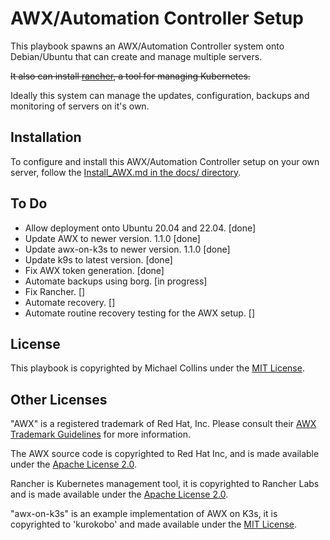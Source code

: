 # AWX/Automation Controller Setup

This playbook spawns an AWX/Automation Controller system onto Debian/Ubuntu that can create and manage multiple servers.

~~It also can install [rancher](https://www.rancher.com/), a tool for managing Kubernetes.~~

Ideally this system can manage the updates, configuration, backups and monitoring of servers on it's own. 


## Installation

To configure and install this AWX/Automation Controller setup on your own server, follow the [Install_AWX.md in the docs/ directory](docs/Install_AWX.md).


## To Do

- Allow deployment onto Ubuntu 20.04 and 22.04. [done]
- Update AWX to newer version. 1.1.0 [done]
- Update awx-on-k3s to newer version. 1.1.0 [done]
- Update k9s to latest version. [done]
- Fix AWX token generation. [done]
- Automate backups using borg. [in progress]
- Fix Rancher. []
- Automate recovery. []
- Automate routine recovery testing for the AWX setup. []


## License

This playbook is copyrighted by Michael Collins under the [MIT License](licenses/MIT_License_Michael_Collins.txt).


## Other Licenses

"AWX" is a registered trademark of Red Hat, Inc. Please consult their [AWX Trademark Guidelines](https://github.com/ansible/awx-logos/blob/master/TRADEMARKS.md) for more information.

The AWX source code is copyrighted to Red Hat Inc, and is made available under the [Apache License 2.0](https://github.com/ansible/awx/blob/devel/LICENSE.md).

Rancher is Kubernetes management tool, it is copyrighted to Rancher Labs and is made available under the [Apache License 2.0](https://github.com/rancher/rancher/blob/release/v2.7/LICENSE).

"awx-on-k3s" is an example implementation of AWX on K3s, it is copyrighted to 'kurokobo' and made available under the [MIT License](https://github.com/kurokobo/awx-on-k3s/blob/main/LICENSE).